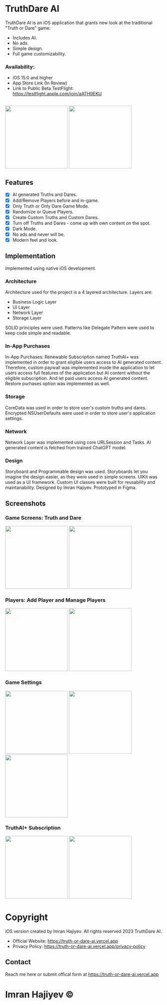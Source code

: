 # TruthDare AI

TruthDare AI is an iOS application that grants new look at the traditional "Truth or Dare" game:

- Includes AI.
- No ads. 
- Simple design.
- Full game customizability.

### Availability:
- iOS 15.0 and higher
- App Store Link (In Review)
- Link to Public Beta TestFlight: https://testflight.apple.com/join/aATH9EKU

##
<p align="row">
  <img src="https://github.com/windrunner21/truthordare-iOS/assets/18750749/a90cf8ee-1ab0-4e42-8f44-c276da65b455" width="200" >
  <img src="https://github.com/windrunner21/truthordare-iOS/assets/18750749/58dc7dc6-db62-4e93-94a2-8d25d9c5a55f" width="200" >
</p> 

## Features
- [x] AI generated Truths and Dares.
- [x] Add/Remove Players before and in-game.
- [x] Only Truth or Only Dare Game Mode.
- [x] Randomize or Queue Players.
- [x] Create Custom Truths and Custom Dares.
- [x] Turn off Truths and Dares - come up with own content on the spot.
- [x] Dark Mode.
- [x] No ads and never will be.
- [x] Modern feel and look. 

## Implementation
Implemented using native iOS development. 

### Architecture
Architecture used for the project is a 4 layered architecture. Layers are: 

- Business Logic Layer 
- UI Layer
- Network Layer
- Storage Layer

SOLID principles were used.
Patterns like Delegate Pattern were used to keep code simple and readable.

### In-App Purchases
In-App Purchases: Renewable Subscription named TruthAI+ was implemented in order to grant eligible users access to AI generated content. 
Therefore, custom paywall was implemented inside the application to let users access full features of the application but AI content without the eligible subscription. 
And let paid users access AI generated content. Restore purhases option was implemented as well.

### Storage
CoreData was used in order to store user's custom truths and dares. Encrypted NSUserDefaults were used in order to store user's application settings.

### Network
Network Layer was implemented using core URLSession and Tasks. AI generated content is fetched from trained ChatGPT model.

### Design
Storyboard and Programmable design was used. Storyboards let you imagine the design easier, as they were used in simple screens.
UIKit was used as a UI framework. Custom UI classes were built for reusability and maintanability. Designed by Imran Hajiyev. Prototyped in Figma.

## Screenshots

### Game Screens: Truth and Dare
<p align="row">
  <img src="https://github.com/windrunner21/truthordare-iOS/assets/18750749/a906a033-512a-41e8-9ee6-afd8da80c71d" width="200" >
  <img src="https://github.com/windrunner21/truthordare-iOS/assets/18750749/badda240-9da3-471c-aeb2-5389f71a1347" width="200" >
</p>

### Players: Add Player and Manage Players
<p align="row">
  <img src="https://github.com/windrunner21/truthordare-iOS/assets/18750749/09da07f0-d66c-45c2-8425-58951238c593" width="200" >
  <img src="https://github.com/windrunner21/truthordare-iOS/assets/18750749/e78f1a17-82b5-4b8d-98f3-f821b0163400" width="200" >
</p>

### Game Settings
<p align="row">
  <img src="https://github.com/windrunner21/truthordare-iOS/assets/18750749/1df792ac-c673-471b-95ec-8ebd63ca7d7f" width="200" >
  <img src="https://github.com/windrunner21/truthordare-iOS/assets/18750749/cb450431-0140-48f8-8ed9-670dc8a7ed3e" width="200" >
  <img src="https://github.com/windrunner21/truthordare-iOS/assets/18750749/16b741df-5617-4663-a56b-c9a748058f1e" width="200" >
</p>

### TruthAI+ Subscription
<p align="row">
  <img src="https://github.com/windrunner21/truthordare-iOS/assets/18750749/93133d66-adbe-4507-878d-db831f9bc626" width="200" >
  <img src="https://github.com/windrunner21/truthordare-iOS/assets/18750749/b957e1a1-c9e5-44e7-ad70-b87740a4be3a" width="200" >
</p>

# Copyright
iOS version created by Imran Hajiyev. All rights reserved 2023 TruthDare AI.

- Official Website: https://truth-or-dare-ai.vercel.app
- Privacy Policy: https://truth-or-dare-ai.vercel.app/privacy-policy

## Contact
Reach me here or submit offical form at https://truth-or-dare-ai.vercel.app

# Imran Hajiyev ©
